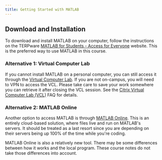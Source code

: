 ```yaml
---
title: Getting Started with MATLAB
---
```


## Download and Installation
To download and install MATLAB on your computer,
follow the instructions on the TERPware 
[MATLAB for Students - Access for Everyone](https://terpware.umd.edu/Windows/Title/1849)
website.
This is the preferred way to use MATLAB in this course.

### Alternative 1: Virtual Computer Lab
If you cannot install MATLAB on a personal computer, you can still access it through
the [Virtual Computer Lab](https://eit.umd.edu/facilities/vcl).
If you are not on-campus, you will need to VPN to access the VCL.
Please take care to save your work somewhere you can retrieve it after closing the VCL session.
See the [Citrix Virtual Computer Lab (VCL)](https://ask.eng.umd.edu/105228) FAQ for details.

### Alternative 2: MATLAB Online
Another option to access MATLAB is through [MATLAB Online](https://matlab.mathworks.com/).
This is an entirely cloud-based solution, where files live and run on MATLAB's servers.
It should be treated as a last resort since you are depending on their servers being
up 100% of the time while you're coding.

MATLAB Online is also a relatively new tool.
There may be some differences between how it works and the local program.
These course notes do not take those differences into account.
